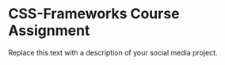 # CSS-Frameworks Course Assignment
Replace this text with a description of your social media project.
